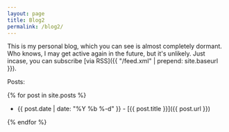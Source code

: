 ```yaml
---
layout: page
title: Blog2
permalink: /blog2/
---
```


This is my personal blog, which you can see is almost completely dormant. Who knows, I may get active again in the future, but it's unlikely. Just incase, you can subscribe [via RSS]({{ "/feed.xml" | prepend: site.baseurl }}).

Posts:

{% for post in site.posts %}

- {{ post.date | date: "%Y %b %-d" }} - [{{ post.title }}]({{ post.url }})

{% endfor %}

